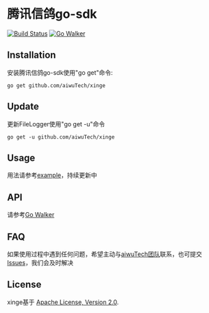 腾讯信鸽go-sdk
============

[![Build Status](https://drone.io/github.com/aiwuTech/xinge/status.png)](https://drone.io/github.com/aiwuTech/xinge/latest)
[![Go Walker](http://gowalker.org/api/v1/badge)](http://gowalker.org/github.com/aiwuTech/xinge)

Installation
------------

安装腾讯信鸽go-sdk使用"go get"命令:

    go get github.com/aiwuTech/xinge


Update
------

更新FileLogger使用"go get -u"命令

    go get -u github.com/aiwuTech/xinge

Usage
-----

用法请参考[example](https://github.com/aiwuTech/xinge/tree/master/example)，持续更新中

API
---

请参考[Go Walker](https://gowalker.org/github.com/aiwuTech/xinge)


FAQ
---

如果使用过程中遇到任何问题，希望主动与[aiwuTech团队](https://github.com/aiwuTech/)联系，也可提交[Issues](https://github.com/aiwuTech/xinge/issues)，我们会及时解决


License
-------

xinge基于 [Apache License, Version 2.0](http://www.apache.org/licenses/LICENSE-2.0.html).
